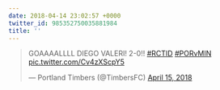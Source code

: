 ```yaml
---
date: 2018-04-14 23:02:57 +0000
twitter_id: 985352750035881984
title: ''
---
```


<blockquote class="twitter-tweet"><p lang="eu" dir="ltr">GOAAAALLLL DIEGO VALERI! 2-0!! <a href="https://twitter.com/hashtag/RCTID?src=hash&amp;ref_src=twsrc%5Etfw">#RCTID</a> <a href="https://twitter.com/hashtag/PORvMIN?src=hash&amp;ref_src=twsrc%5Etfw">#PORvMIN</a> <a href="https://t.co/Cv4zXScpY5">pic.twitter.com/Cv4zXScpY5</a></p>&mdash; Portland Timbers (@TimbersFC) <a href="https://twitter.com/TimbersFC/status/985352518367461376?ref_src=twsrc%5Etfw">April 15, 2018</a></blockquote>
<script async src="https://platform.twitter.com/widgets.js" charset="utf-8"></script>
